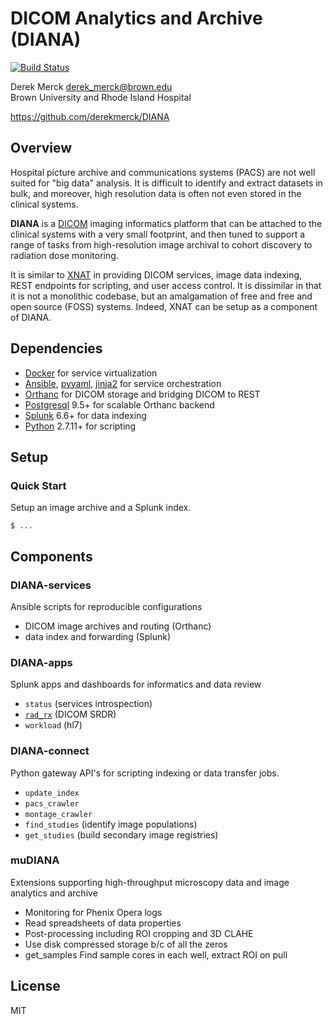 
# DICOM Analytics and Archive (DIANA)
[![Build Status](https://travis-ci.org/derekmerck/DIANA.svg?branch=master)](https://travis-ci.org/derekmerck/DIANA)

Derek Merck <derek_merck@brown.edu>  
Brown University and Rhode Island Hospital  

<https://github.com/derekmerck/DIANA>


## Overview

Hospital picture archive and communications systems (PACS) are not well suited for "big data" analysis.  It is difficult to identify and extract datasets in bulk, and moreover, high resolution data is often not even stored in the clinical systems.

**DIANA** is a [DICOM][] imaging informatics platform that can be attached to the clinical systems with a very small footprint, and then tuned to support a range of tasks from high-resolution image archival to cohort discovery to radiation dose monitoring.

It is similar to [XNAT][] in providing DICOM services, image data indexing, REST endpoints for scripting, and user access control.  It is dissimilar in that it is not a monolithic codebase, but an amalgamation of free and free and open source (FOSS) systems.  Indeed, XNAT can be setup as a component of DIANA.

[DICOM]: http://dicom.nema.org
[XNAT]:  http://www.xnat.org


## Dependencies

- [Docker][] for service virtualization
- [Ansible][], [pyyaml][], [jinja2][] for service orchestration
- [Orthanc][] for DICOM storage and bridging DICOM to REST
- [Postgresql][] 9.5+ for scalable Orthanc backend
- [Splunk][] 6.6+ for data indexing
- [Python][] 2.7.11+ for scripting

[Docker]:http://www.docker.com
[Orthanc]: https://orthanc.chu.ulg.ac.be
[Splunk]: https://www.splunk.com
[Postgresql]:http://www.postgresql.org
[Orthanc]:http://www.orthanc-server.com
[Python]:http://www.python.org
[pyyaml]:http://pyyaml.org
[jinja2]:http://jinja.pocoo.org
[ansible]:http://www.ansible.com


## Setup

### Quick Start

Setup an image archive and a Splunk index.

```
$ ...
```


## Components


### DIANA-services
Ansible scripts for reproducible configurations

* DICOM image archives and routing (Orthanc)
* data index and forwarding (Splunk)


### DIANA-apps
Splunk apps and dashboards for informatics and data review

* `status` (services introspection)
* [`rad_rx`](/apps/rad_rx) (DICOM SRDR)
* `workload` (hl7)


### DIANA-connect
Python gateway API's for scripting indexing or data transfer jobs.

* `update_index`
* `pacs_crawler`
* `montage_crawler`
* `find_studies` (identify image populations)
* `get_studies` (build secondary image registries)


### muDIANA
Extensions supporting high-throughput microscopy data and image analytics and archive

* Monitoring for Phenix Opera logs
* Read spreadsheets of data properties
* Post-processing including ROI cropping and 3D CLAHE
* Use disk compressed storage b/c of all the zeros
* get_samples Find sample cores in each well, extract ROI on pull


## License

MIT
